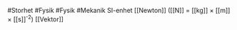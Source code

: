 #Storhet #Fysik #Fysik #Mekanik
SI-enhet [[Newton]] ([[N]] = [[kg]] × [[m]] × [[s]]<sup>-2</sup>)
[[Vektor]]